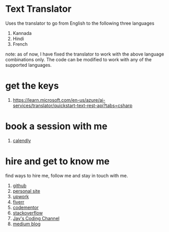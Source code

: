 # Text Translator

Uses the translator to go from English to the following three languages

1. Kannada
1. Hindi
1. French

note: as of now, I have fixed the translator to work with the above language combinations only. The code can be modified to work with any of the supported languages.

# get the keys

1. https://learn.microsoft.com/en-us/azure/ai-services/translator/quickstart-text-rest-api?tabs=csharp

# book a session with me

1. [calendly](https://calendly.com/jaycodingtutor/30min)

# hire and get to know me

find ways to hire me, follow me and stay in touch with me.

1. [github](https://github.com/Jay-study-nildana)
1. [personal site](https://thechalakas.com)
1. [upwork](https://www.upwork.com/fl/vijayasimhabr)
1. [fiverr](https://www.fiverr.com/jay_codeguy)
1. [codementor](https://www.codementor.io/@vijayasimhabr)
1. [stackoverflow](https://stackoverflow.com/users/5338888/jay)
1. [Jay's Coding Channel](https://www.youtube.com/channel/UCJJVulg4J7POMdX0veuacXw/)
1. [medium blog](https://medium.com/@vijayasimhabr)
